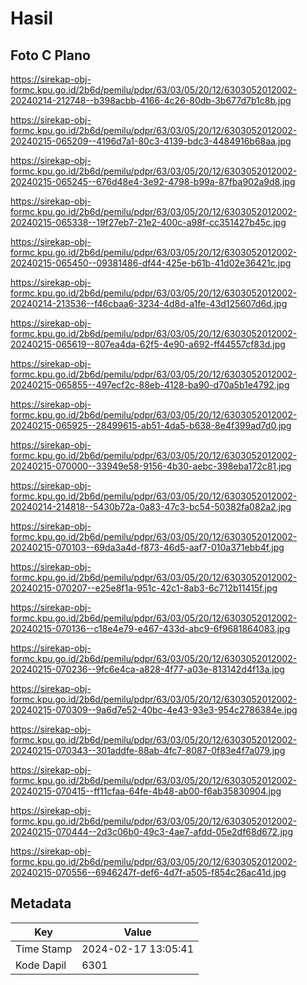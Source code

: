 # Hasil

## Foto C Plano

https://sirekap-obj-formc.kpu.go.id/2b6d/pemilu/pdpr/63/03/05/20/12/6303052012002-20240214-212748--b398acbb-4166-4c26-80db-3b677d7b1c8b.jpg

https://sirekap-obj-formc.kpu.go.id/2b6d/pemilu/pdpr/63/03/05/20/12/6303052012002-20240215-065209--4196d7a1-80c3-4139-bdc3-4484916b68aa.jpg

https://sirekap-obj-formc.kpu.go.id/2b6d/pemilu/pdpr/63/03/05/20/12/6303052012002-20240215-065245--676d48e4-3e92-4798-b99a-87fba902a9d8.jpg

https://sirekap-obj-formc.kpu.go.id/2b6d/pemilu/pdpr/63/03/05/20/12/6303052012002-20240215-065338--19f27eb7-21e2-400c-a98f-cc351427b45c.jpg

https://sirekap-obj-formc.kpu.go.id/2b6d/pemilu/pdpr/63/03/05/20/12/6303052012002-20240215-065450--09381486-df44-425e-b61b-41d02e36421c.jpg

https://sirekap-obj-formc.kpu.go.id/2b6d/pemilu/pdpr/63/03/05/20/12/6303052012002-20240214-213536--f46cbaa6-3234-4d8d-a1fe-43d125607d6d.jpg

https://sirekap-obj-formc.kpu.go.id/2b6d/pemilu/pdpr/63/03/05/20/12/6303052012002-20240215-065619--807ea4da-62f5-4e90-a692-ff44557cf83d.jpg

https://sirekap-obj-formc.kpu.go.id/2b6d/pemilu/pdpr/63/03/05/20/12/6303052012002-20240215-065855--497ecf2c-88eb-4128-ba90-d70a5b1e4792.jpg

https://sirekap-obj-formc.kpu.go.id/2b6d/pemilu/pdpr/63/03/05/20/12/6303052012002-20240215-065925--28499615-ab51-4da5-b638-8e4f399ad7d0.jpg

https://sirekap-obj-formc.kpu.go.id/2b6d/pemilu/pdpr/63/03/05/20/12/6303052012002-20240215-070000--33949e58-9156-4b30-aebc-398eba172c81.jpg

https://sirekap-obj-formc.kpu.go.id/2b6d/pemilu/pdpr/63/03/05/20/12/6303052012002-20240214-214818--5430b72a-0a83-47c3-bc54-50382fa082a2.jpg

https://sirekap-obj-formc.kpu.go.id/2b6d/pemilu/pdpr/63/03/05/20/12/6303052012002-20240215-070103--69da3a4d-f873-46d5-aaf7-010a371ebb4f.jpg

https://sirekap-obj-formc.kpu.go.id/2b6d/pemilu/pdpr/63/03/05/20/12/6303052012002-20240215-070207--e25e8f1a-951c-42c1-8ab3-6c712b11415f.jpg

https://sirekap-obj-formc.kpu.go.id/2b6d/pemilu/pdpr/63/03/05/20/12/6303052012002-20240215-070136--c18e4e79-e467-433d-abc9-6f9681864083.jpg

https://sirekap-obj-formc.kpu.go.id/2b6d/pemilu/pdpr/63/03/05/20/12/6303052012002-20240215-070236--9fc6e4ca-a828-4f77-a03e-813142d4f13a.jpg

https://sirekap-obj-formc.kpu.go.id/2b6d/pemilu/pdpr/63/03/05/20/12/6303052012002-20240215-070309--9a6d7e52-40bc-4e43-93e3-954c2786384e.jpg

https://sirekap-obj-formc.kpu.go.id/2b6d/pemilu/pdpr/63/03/05/20/12/6303052012002-20240215-070343--301addfe-88ab-4fc7-8087-0f83e4f7a079.jpg

https://sirekap-obj-formc.kpu.go.id/2b6d/pemilu/pdpr/63/03/05/20/12/6303052012002-20240215-070415--ff11cfaa-64fe-4b48-ab00-f6ab35830904.jpg

https://sirekap-obj-formc.kpu.go.id/2b6d/pemilu/pdpr/63/03/05/20/12/6303052012002-20240215-070444--2d3c06b0-49c3-4ae7-afdd-05e2df68d672.jpg

https://sirekap-obj-formc.kpu.go.id/2b6d/pemilu/pdpr/63/03/05/20/12/6303052012002-20240215-070556--6946247f-def6-4d7f-a505-f854c26ac41d.jpg


## Metadata

| Key        | Value               |
| ---------- | ------------------- |
| Time Stamp | 2024-02-17 13:05:41 |
| Kode Dapil | 6301                |



